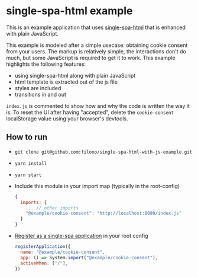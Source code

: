 # single-spa-html example

This is an example application that uses [single-spa-html](https://single-spa.js.org/docs/ecosystem-html-web-components/) that is enhanced with plain JavaScript.

This example is modeled after a simple usecase: obtaining cookie consent from your users. The markup is relatively simple, the interactions don't do much, but some JavaScript is required to get it to work. This example highlights the following features: 

- using single-spa-html along with plain JavaScript
- html template is extracted out of the js file
- styles are included
- transitions in and out

`index.js` is commented to show how and why the code is written the way it is. To reset the UI after having "accepted", delete the `cookie-consent` localStorage value using your browser's devtools. 

## How to run

- `git clone git@github.com:filoxo/single-spa-html-with-js-example.git`
- `yarn install`
- `yarn start`
- Include this module in your import map (typically in the root-config)

    ```js
    {
      imports: {
        ... // other imports
        "@example/cookie-consent": "http://localhost:8080/index.js"
      }
    }
    ```
- [Register as a single-spa application](https://single-spa.js.org/docs/api/#registerapplication) in your root config

    ```js
    registerApplication({
      name: "@example/cookie-consent",
      app: () => System.import("@example/cookie-consent"),
      activeWhen: ["/"],
    })
    ```

